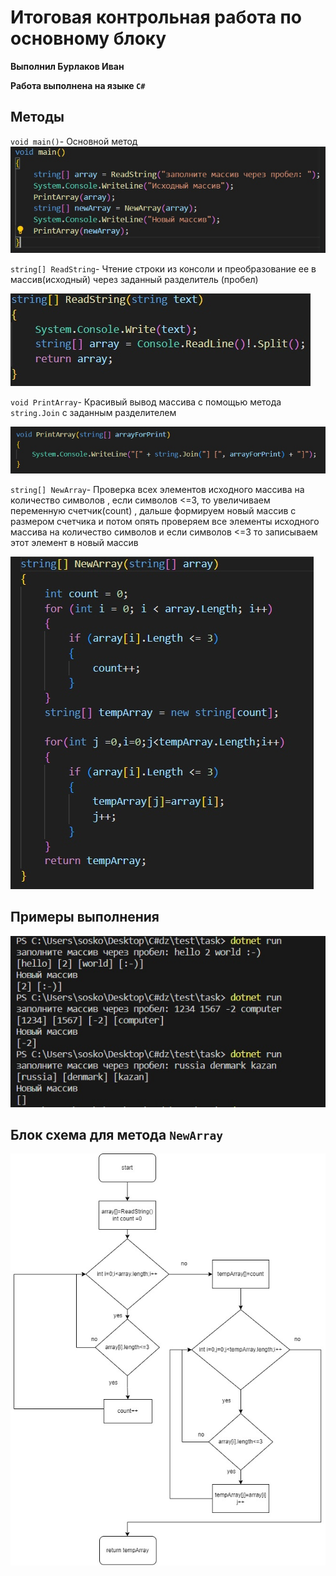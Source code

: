 # Итоговая контрольная работа по основному блоку

**Выполнил Бурлаков Иван**

**Работа выполнена на языке `C#`**

##  Методы
`void main()`- Основной метод
![main](main.jpg)

`string[] ReadString`- Чтение строки из консоли и преобразование ее в массив(исходный) через заданный разделитель (пробел)

![ReadString](ReadString.jpg)

`void PrintArray`- Красивый вывод массива с помощью метода `string.Join` с заданным разделителем 

![PrintArray](PrintArray.jpg)

`string[] NewArray`- Проверка всех элементов исходного массива на количество символов , если символов <=3, то увеличиваем переменную счетчик(count) , дальше формируем новый массив с размером счетчика и потом опять проверяем все элементы исходного массива на количество символов и если символов <=3 то записываем этот элемент в новый массив 

![NewArray](NewArray.jpg)

## Примеры выполнения

![Primer](Primer.jpg)


## Блок схема для метода `NewArray`

![flowchart-NewArray](flowchart-NewArray.jpg)


